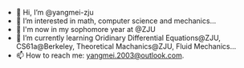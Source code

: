 - 👋 Hi, I’m @yangmei-zju
- 👀 I’m interested in math, computer science and mechanics...
- 💞️ I'm now in my sophomore year at @ZJU
- 🌱 I’m currently learning Oridinary Differential Equations@ZJU, CS61a@Berkeley, Theoretical Machanics@ZJU, Fluid Mechanics...
- 📫 How to reach me: yangmei.2003@outlook.com.
 
<!---
yangmei-zju/yangmei-zju is a ✨ special ✨ repository because its `README.md` (this file) appears on your GitHub profile.
You can click the Preview link to take a look at your changes.
--->
